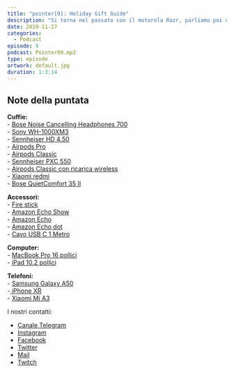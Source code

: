 ```yaml
---
title: "pointer[9]: Holiday Gift Guide"
description: "Si torna nel passato con il motorola Razr, parliamo poi di un nuovo ransomware e terminiamo la puntata coi nostri consigli per gli acquisti natalizi."
date: 2019-11-27
categories:
  - Podcast
episode: 9
podcast: Pointer09.mp3
type: episode
artwork: default.jpg
duration: 1:3:14
---
```


## Note della puntata

<!-- wp:paragraph -->
<p><strong>Cuffie:</strong><br>- <a href="https://amzn.to/2DkEq3o">Bose Noise Cancelling Headphones 700</a><br>- <a href="https://amzn.to/2pXCNpk">Sony WH-1000XM3</a><br>- <a href="https://amzn.to/33tBU5G">Sennheiser HD 4.50</a><br>- <a href="https://amzn.to/2XPurML">Airpods Pro</a><br>- <a href="https://amzn.to/34osRUD">Airpods Classic</a><br>- <a href="https://amzn.to/2XNRBmZ">Sennheiser PXC 550</a><br>- <a href="https://amzn.to/34orO7j">Airpods Classic con ricarica wireless</a><br>- <a href="https://amzn.to/2KWYqgS">Xiaomi redmi </a><br>- <a href="https://amzn.to/35MKvSz">Bose QuietComfort 35 II</a></p>
<!-- /wp:paragraph -->

<!-- wp:paragraph -->
<p><strong>Accessori:</strong><br>- <a href="https://amzn.to/2Dm6CTE">Fire stick</a><br>- <a href="https://amzn.to/2KXs3yu">Amazon Echo Show</a><br>- <a href="https://amzn.to/37yYn4i">Amazon Echo</a><br>- <a href="https://amzn.to/33qhVoa">Amazon Echo dot</a><br>- <a href="https://amzn.to/2pV10fZ">Cavo USB C 1 Metro</a></p>
<!-- /wp:paragraph -->

<!-- wp:paragraph -->
<p><strong>Computer:</strong><br>- <a href="https://amzn.to/2XRoZt6">MacBook Pro 16 pollici</a><br>- <a href="https://amzn.to/2XOfdYB">iPad 10.2 pollici</a></p>
<!-- /wp:paragraph -->

<!-- wp:paragraph -->
<p><strong>Telefoni:</strong><br>- <a href="https://amzn.to/33nTVlR">Samsung Galaxy A50</a><br>-<a href="https://amzn.to/35BxjzB"> iPhone XR</a><br>- <a href="https://amzn.to/2OMhcbB">Xiaomi Mi A3</a></p>
<!-- /wp:paragraph -->

I nostri contatti:

- [Canale Telegram](https://t.me/PointerPodcast)
- [Instagram](https://www.instagram.com/pointerpodcast/)
- [Facebook](https://www.facebook.com/pointerPodcast/)
- [Twitter](https://twitter.com/PointerPodcast)
- [Mail](info@pointerpodcast.it)
- [Twitch](https://www.twitch.tv/pointerpodcast)

